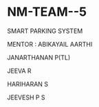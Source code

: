 # NM-TEAM--5
SMART PARKING SYSTEM

MENTOR : ABIKAYAIL AARTHI

JANARTHANAN P(TL)

JEEVA R

HARIHARAN S

JEEVESH P S
